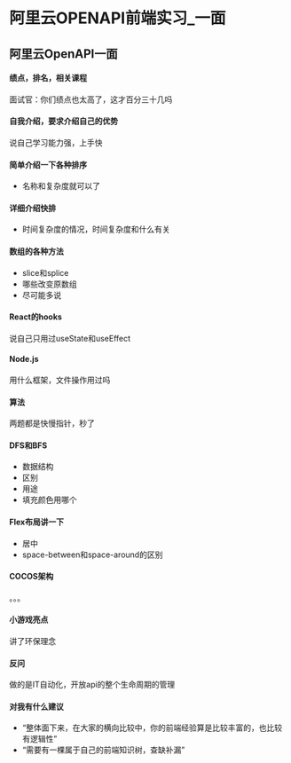# 阿里云OPENAPI前端实习_一面


## 阿里云OpenAPI一面

#### 绩点，排名，相关课程

面试官：你们绩点也太高了，这才百分三十几吗

#### 自我介绍，要求介绍自己的优势

说自己学习能力强，上手快

#### 简单介绍一下各种排序

- 名称和复杂度就可以了

#### 详细介绍快排

- 时间复杂度的情况，时间复杂度和什么有关

#### 数组的各种方法

- slice和splice
- 哪些改变原数组
- 尽可能多说

#### React的hooks

说自己只用过useState和useEffect

#### Node.js

用什么框架，文件操作用过吗

#### 算法

两题都是快慢指针，秒了

#### DFS和BFS

- 数据结构
- 区别
- 用途
- 填充颜色用哪个

#### Flex布局讲一下

- 居中
- space-between和space-around的区别

#### COCOS架构

。。。

#### 小游戏亮点

讲了环保理念

#### 反问

做的是IT自动化，开放api的整个生命周期的管理

#### 对我有什么建议

- “整体面下来，在大家的横向比较中，你的前端经验算是比较丰富的，也比较有逻辑性”
- “需要有一棵属于自己的前端知识树，查缺补漏”
